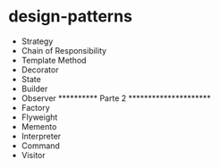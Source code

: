 # design-patterns

- Strategy
- Chain of Responsibility
- Template Method
- Decorator
- State
- Builder
- Observer
**********    Parte 2 *********************
- Factory
- Flyweight
- Memento
- Interpreter
- Command
- Visitor
